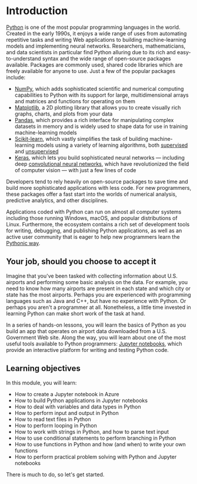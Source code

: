 # Introduction

[Python](https://en.wikipedia.org/wiki/Python_(programming_language)) is one of the most popular programming languages in the world. Created in the early 1990s, it enjoys a wide range of uses from automating repetitive tasks and writing Web applications to building machine-learning models and implementing neural networks. Researchers, mathematicians, and data scientists in particular find Python alluring due to its rich and easy-to-understand syntax and the wide range of open-source packages available. Packages are commonly used, shared code libraries which are freely available for anyone to use. Just a few of the popular packages include:

- [NumPy](http://www.numpy.org/), which adds sophisticated scientific and numerical computing capabilities to Python with its support for large, multidimensional arrays and matrices and functions for operating on them
- [Matplotlib](https://matplotlib.org/), a 2D plotting library that allows you to create visually rich graphs, charts, and plots from your data
- [Pandas](https://pandas.pydata.org/), which provides a rich interface for manipulating complex datasets in memory and is widely used to shape data for use in training machine-learning models
- [Scikit-learn](https://scikit-learn.org/stable/), which vastly simplifies the task of building machine-learning models using a variety of learning algorithms, both [supervised](https://en.wikipedia.org/wiki/Supervised_learning) and [unsupervised](https://en.wikipedia.org/wiki/Unsupervised_learning)
- [Keras](https://keras.io/), which lets you build sophisticated neural networks — including deep [convolutional neural networks](https://en.wikipedia.org/wiki/Convolutional_neural_network), which have revolutionized the field of computer vision — with just a few lines of code

Developers tend to rely heavily on open-source packages to save time and build more sophisticated applications with less code. For new programmers, these packages offer a fast start into the worlds of numerical analysis, predictive analytics, and other disciplines.

Applications coded with Python can run on almost all computer systems including those running Windows, macOS, and popular distributions of Linux. Furthermore, the ecosystem contains a rich set of development tools for writing, debugging, and publishing Python applications, as well as an active user community that is eager to help new programmers learn the [Pythonic way](https://docs.python-guide.org/writing/style/).

## Your job, should you choose to accept it

Imagine that you've been tasked with collecting information about U.S. airports and performing some basic analysis on the data. For example, you need to know how many airports are present in each state and which city or state has the most airports. Perhaps you are experienced with programming languages such as Java and C++, but have no experience with Python. Or perhaps you aren't a programmer at all. Nonetheless, a little time invested in learning Python can make short work of the task at hand.

In a series of hands-on lessons, you will learn the basics of Python as you build an app that operates on airport data downloaded from a U.S. Government Web site. Along the way, you will learn about one of the most useful tools available to Python programmers: [Jupyter notebooks](http://jupyter.org/), which provide an interactive platform for writing and testing Python code.   

## Learning objectives

In this module, you will learn:

- How to create a Jupyter notebook in Azure
- How to build Python applications in Jupyter notebooks
- How to deal with variables and data types in Python
- How to perform input and output in Python
- How to read text files in Python
- How to perform looping in Python
- How to work with strings in Python, and how to parse text input
- How to use conditional statements to perform branching in Python
- How to use functions in Python and how (and when) to write your own functions
- How to perform practical problem solving with Python and Jupyter notebooks

There is much to do, so let's get started.